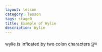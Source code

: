 ```yaml
---
layout: lesson
category: lesson
tags: stage0
title: Example of Wylie
description: Wylie
---
```



wylie is inficated by two colon characters <span class="uchen" wylie="blama">བླམ</span>